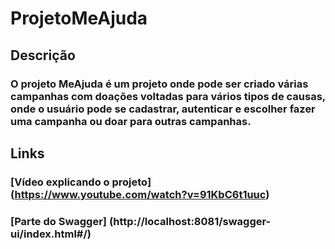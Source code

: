 # ProjetoMeAjuda
## Descrição 
### O projeto MeAjuda é um projeto onde pode ser criado várias campanhas com doações voltadas para vários tipos de causas, onde o usuário pode se cadastrar, autenticar e escolher fazer uma campanha ou doar para outras campanhas.

## Links 
### [Vídeo explicando o projeto] (https://www.youtube.com/watch?v=91KbC6t1uuc)
### [Parte do Swagger] (http://localhost:8081/swagger-ui/index.html#/)
